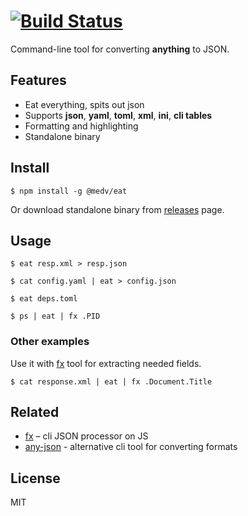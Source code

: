 # [![Build Status](https://travis-ci.org/antonmedv/eat.svg?branch=master)](https://travis-ci.org/antonmedv/eat)

Command-line tool for converting **anything** to JSON.

## Features

- Eat everything, spits out json
- Supports **json**, **yaml**, **toml**, **xml**, **ini**, **cli tables**
- Formatting and highlighting
- Standalone binary

## Install

```
$ npm install -g @medv/eat
```

Or download standalone binary from [releases](https://github.com/antonmedv/eat/releases) page.

## Usage

```
$ eat resp.xml > resp.json

$ cat config.yaml | eat > config.json

$ eat deps.toml

$ ps | eat | fx .PID
```

### Other examples

Use it with [fx](https://github.com/antonmedv/fx) tool for extracting needed fields.

```
$ cat response.xml | eat | fx .Document.Title
```

## Related

- [fx](https://github.com/antonmedv/fx) – cli JSON processor on JS
- [any-json](https://github.com/any-json/any-json) - alternative cli tool for converting formats

## License

MIT
